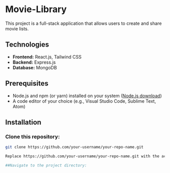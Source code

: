# Movie-Library


This project is a full-stack application that allows users to create and share movie lists.

## Technologies

- **Frontend:** React.js, Tailwind CSS
- **Backend:** Express.js
- **Database:** MongoDB

## Prerequisites

- Node.js and npm (or yarn) installed on your system ([Node.js download](https://nodejs.org/en))
- A code editor of your choice (e.g., Visual Studio Code, Sublime Text, Atom)

## Installation

### Clone this repository:

```bash
git clone https://github.com/your-username/your-repo-name.git

Replace https://github.com/your-username/your-repo-name.git with the actual URL of your repository.

##Navigate to the project directory:
